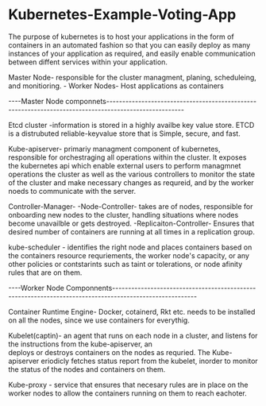 # Kubernetes-Example-Voting-App

The purpose of kubernetes is to host your applications in the form of containers in an automated fashion so that you can easily 
deploy as many instances of your application as required, and easily enable communication between diffent services within your 
application. 


Master Node- responsible for the cluster managment, planing, scheduleing, and monitioring. 
             -
Worker Nodes- Host applications as containers 



----Master Node componnets------------------------------------------------------------------------------------------------------

Etcd cluster -information is stored in a highly availbe key value store. 
               ETCD is a distrubuted reliable-keyvalue store that is Simple, secure, and fast. 

Kube-apiserver- primariy managment component of kubernetes, responsible for orchestraging all operations within the cluster. It
                exposes the kubernetes api which enable external users to perform managmnet operations the cluster as well as the 
                various controllers to  monitor the state of the cluster and make necessary changes as requreid, and by the worker noeds 
                to communicate with the server. 

Controller-Manager-
 -Node-Controller- takes are of nodes, responsible for onboarding new nodes to the cluster, handling situations where
                   nodes become unavailble or gets destroyed. 
 -Replicaiton-Controller- Ensures that desired number of containers are running at all times in a replication group. 


kube-scheduler - identifies the right node and places containers based on the containers resource requriements, the worker 
                node's capacity, or any other policies or contstarints such as taint or tolerations, or  node afinity rules that
                are on them. 



----Worker Node Componnents--------------------------------------------------------------------------------------------------------

Container Runtime Engine- Docker, cotainerd, Rkt etc. needs to be installed on all the nodes, since we use containers for everythig. 


Kubelet(captin)- an agent that runs on each node in a cluster, and listens for the instructions from the kube-apiserver, an        
                 deploys or destroys containers on the nodes as requried. The Kube-apiserver eriodicly fetches status 
                 report from the kubelet, inorder to monitor the status of the nodes and containers on them. 

Kube-proxy - service that ensures that necesary rules are in place on the worker nodes to allow the containers running on them
             to reach eachoter. 

